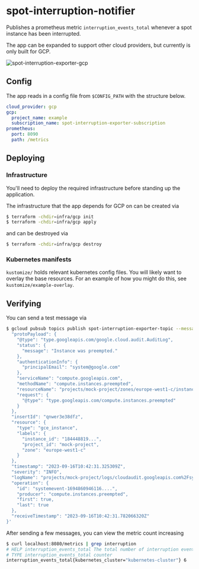 # spot-interruption-notifier
Publishes a prometheus metric `interruption_events_total` whenever a spot instance has been interrupted.

The app can be expanded to support other cloud providers, but currently is only built for GCP.

![spot-interruption-exporter-gcp](https://github.com/thought-machine/spot-interruption-exporter/assets/11613073/8ff2f40d-6495-45d0-bc8d-3269661c854f)

## Config

The app reads in a config file from `$CONFIG_PATH` with the structure below.

```yaml
cloud_provider: gcp 
gcp:
  project_name: example
  subscription_name: spot-interruption-exporter-subscription 
prometheus:
  port: 8090 
  path: /metrics 
```

## Deploying

### Infrastructure
You'll need to deploy the required infrastructure before standing up the application.

The infrastructure that the app depends for GCP on can be created via
```bash
$ terraform -chdir=infra/gcp init
$ terraform -chdir=infra/gcp apply
```

and can be destroyed via
```bash
$ terraform -chdir=infra/gcp destroy
```

### Kubernetes manifests
`kustomize/` holds relevant kubernetes config files. You will likely want to overlay the base resources. For an example of how you might do this, see `kustomize/example-overlay`.

## Verifying

You can send a test message via
```bash
$ gcloud pubsub topics publish spot-interruption-exporter-topic --message '{
  "protoPayload": {
    "@type": "type.googleapis.com/google.cloud.audit.AuditLog",
    "status": {
      "message": "Instance was preempted."
    },
    "authenticationInfo": {
      "principalEmail": "system@google.com"
    },
    "serviceName": "compute.googleapis.com",
    "methodName": "compute.instances.preempted",
    "resourceName": "projects/mock-project/zones/europe-west1-c/instances/mock-instance-spot-3706-5b909138-nr65",
    "request": {
      "@type": "type.googleapis.com/compute.instances.preempted"
    }
  },
  "insertId": "qnwer3e38dfz",
  "resource": {
    "type": "gce_instance",
    "labels": {
      "instance_id": "184448819...",
      "project_id": "mock-project",
      "zone": "europe-west1-c"
    }
  },
  "timestamp": "2023-09-16T10:42:31.325309Z",
  "severity": "INFO",
  "logName": "projects/mock-project/logs/cloudaudit.googleapis.com%2Fsystem_event",
  "operation": {
    "id": "systemevent-1694860946116....",
    "producer": "compute.instances.preempted",
    "first": true,
    "last": true
  },
  "receiveTimestamp": "2023-09-16T10:42:31.782066320Z"
}'
```

After sending a few messages, you can view the metric count increasing
```bash
$ curl localhost:8080/metrics | grep interruption
# HELP interruption_events_total The total number of interruption events for a given cluster
# TYPE interruption_events_total counter
interruption_events_total{kubernetes_cluster="kubernetes-cluster"} 6
```
